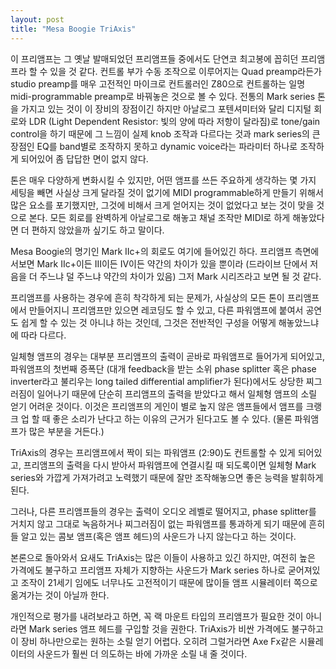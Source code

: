 ```yaml
---
layout: post
title: "Mesa Boogie TriAxis"
---
```


이 프리앰프는 그 옛날 발매되었던 프리앰프들 중에서도 단연코 최고봉에 꼽히던 프리앰프라 할 수 있을 것 같다. 컨트롤 부가 수동 조작으로 이루어지는 Quad preamp라든가 studio preamp를 매우 고전적인 마이크로 컨트롤러인 Z80으로 컨트롤하는 일명 midi-programmable preamp로 바꿔놓은 것으로 볼 수 있다. 전통의 Mark series 톤을 가지고 있는 것이 이 장비의 장점이긴 하지만 아날로그 포텐셔미터와 달리 디지털 회로와 LDR (Light Dependent Resistor: 빛의 양에 따라 저항이 달라짐)로 tone/gain control을 하기 때문에 그 느낌이 실제 knob 조작과 다르다는 것과 mark series의 큰 장점인 EQ를 band별로 조작하지 못하고 dynamic voice라는 파라미터 하나로 조작하게 되어있어 좀 답답한 면이 없지 않다.


톤은 매우 다양하게 변화시킬 수 있지만, 어떤 앰프를 쓰든 주요하게 생각하는 몇 가지 세팅을 빼면 사실상 크게 달라질 것이 없기에 MIDI programmable하게 만들기 위해서 많은 요소를 포기했지만, 그것에 비해서 크게 얻어지는 것이 없었다고 보는 것이 맞을 것으로 본다. 모든 회로를 완벽하게 아날로그로 해놓고 채널 조작만 MIDI로 하게 해놓았다면 더 편하지 않았을까 싶기도 하고 말이다.


Mesa Boogie의 명기인 Mark IIc+의 회로도 여기에 들어있긴 하다. 프리앰프 측면에서보면 Mark IIc+이든 III이든 IV이든 약간의 차이가 있을 뿐이라 (드라이브 단에서 저음을 더 주느냐 덜 주느냐 약간의 차이가 있음) 그저 Mark 시리즈라고 보면 될 것 같다.


프리앰프를 사용하는 경우에 흔히 착각하게 되는 문제가, 사실상의 모든 톤이 프리앰프에서 만들어지니 프리앰프만 있으면 레코딩도 할 수 있고, 다른 파워앰프에 붙여서 공연도 쉽게 할 수 있는 것 아니냐 하는 것인데, 그것은 전반적인 구성을 어떻게 해놓았느냐에 따라 다르다. 


일체형 앰프의 경우는 대부분 프리앰프의 출력이 곧바로 파워앰프로 들어가게 되어있고, 파워앰프의 첫번째 증폭단 (대개 feedback을 받는 소위 phase splitter 혹은 phase inverter라고 불리우는 long tailed differential amplifier가 된다)에서도 상당한 찌그러짐이 일어나기 때문에 단순히 프리앰프의 출력을 받았다고 해서 일체형 앰프의 소릴 얻기 어려운 것이다. 이것은 프리앰프의 게인이 별로 높지 않은 앰프들에서 앰프를 크랭크 업 할 때 좋은 소리가 난다고 하는 이유의 근거가 된다고도 볼 수 있다. (물론 파워앰프가 많은 부분을 거든다.)


TriAxis의 경우는 프리앰프에서 짝이 되는 파워앰프 (2:90)도 컨트롤할 수 있게 되어있고, 프리앰프의 출력을 다시 받아서 파워앰프에 연결시킬 때 되도록이면 일체형 Mark series와 가깝게 가져가려고 노력했기 때문에 잘만 조작해놓으면 좋은 능력을 발휘하게 된다. 


그러나, 다른 프리앰프들의 경우는 출력이 오디오 레벨로 떨어지고, phase splitter를 거치지 않고 그대로 녹음하거나 찌그러짐이 없는 파워앰프를 통과하게 되기 때문에 흔히들 알고 있는 콤보 앰프(혹은 앰프 헤드)의 사운드가 나지 않는다고 하는 것이다.


본론으로 돌아와서 요새도 TriAxis는 많은 이들이 사용하고 있긴 하지만, 여전히 높은 가격에도 불구하고 프리앰프 자체가 지향하는 사운드가 Mark series 하나로 굳어져있고 조작이 21세기 임에도 너무나도 고전적이기 때문에 많이들 앰프 시뮬레이터 쪽으로 옮겨가는 것이 아닐까 한다. 


개인적으로 평가를 내려보라고 하면, 꼭 랙 마운트 타입의 프리앰프가 필요한 것이 아니라면 Mark series 앰프 헤드를 구입할 것을 권한다. TriAxis가 비싼 가격에도 불구하고 이 장비 하나만으로는 원하는 소릴 얻기 어렵다. 오히려 그럴거라면 Axe Fx같은 시뮬레이터의 사운드가 훨씬 더 의도하는 바에 가까운 소릴 내 줄 것이다.




